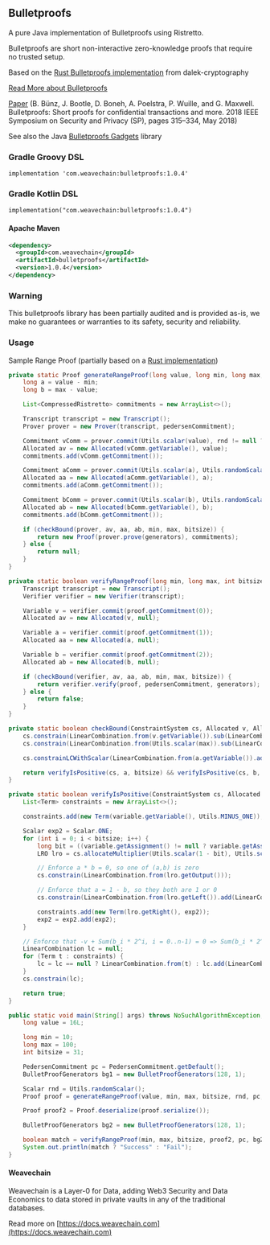 ## Bulletproofs

A pure Java implementation of Bulletproofs using Ristretto.

Bulletproofs are short non-interactive zero-knowledge proofs that require no trusted setup. 

Based on the [Rust Bulletproofs implementation](https://github.com/dalek-cryptography/bulletproofs) from dalek-cryptography

[Read More about Bulletproofs](https://crypto.stanford.edu/bulletproofs/)

[Paper](https://eprint.iacr.org/2017/1066.pdf) 
(B. Bünz, J. Bootle, D. Boneh, A. Poelstra, P. Wuille, and G. Maxwell.
Bulletproofs: Short proofs for confidential transactions and more. 2018
IEEE Symposium on Security and Privacy (SP), pages 315–334, May 2018)

See also the Java [Bulletproofs Gadgets](https://github.com/weavechain/bulletproofs-gadgets) library


### Gradle Groovy DSL
```
implementation 'com.weavechain:bulletproofs:1.0.4'
```

### Gradle Kotlin DSL

```
implementation("com.weavechain:bulletproofs:1.0.4")
```

#### Apache Maven

```xml
<dependency>
  <groupId>com.weavechain</groupId>
  <artifactId>bulletproofs</artifactId>
  <version>1.0.4</version>
</dependency>
```

### Warning

This bulletproofs library has been partially audited and is provided as-is, we make no guarantees or warranties to its safety, security and reliability.

### Usage

Sample Range Proof (partially based on a [Rust implementation](https://github.com/lovesh/bulletproofs-r1cs-gadgets))

```java
private static Proof generateRangeProof(long value, long min, long max, int bitsize, Scalar rnd, PedersenCommitment pedersenCommitment, BulletProofGenerators generators) {
    long a = value - min;
    long b = max - value;

    List<CompressedRistretto> commitments = new ArrayList<>();

    Transcript transcript = new Transcript();
    Prover prover = new Prover(transcript, pedersenCommitment);

    Commitment vComm = prover.commit(Utils.scalar(value), rnd != null ? rnd : Utils.randomScalar());
    Allocated av = new Allocated(vComm.getVariable(), value);
    commitments.add(vComm.getCommitment());

    Commitment aComm = prover.commit(Utils.scalar(a), Utils.randomScalar());
    Allocated aa = new Allocated(aComm.getVariable(), a);
    commitments.add(aComm.getCommitment());

    Commitment bComm = prover.commit(Utils.scalar(b), Utils.randomScalar());
    Allocated ab = new Allocated(bComm.getVariable(), b);
    commitments.add(bComm.getCommitment());

    if (checkBound(prover, av, aa, ab, min, max, bitsize)) {
        return new Proof(prover.prove(generators), commitments);
    } else {
        return null;
    }
}

private static boolean verifyRangeProof(long min, long max, int bitsize, Proof proof, PedersenCommitment pedersenCommitment, BulletProofGenerators generators) {
    Transcript transcript = new Transcript();
    Verifier verifier = new Verifier(transcript);

    Variable v = verifier.commit(proof.getCommitment(0));
    Allocated av = new Allocated(v, null);

    Variable a = verifier.commit(proof.getCommitment(1));
    Allocated aa = new Allocated(a, null);

    Variable b = verifier.commit(proof.getCommitment(2));
    Allocated ab = new Allocated(b, null);

    if (checkBound(verifier, av, aa, ab, min, max, bitsize)) {
        return verifier.verify(proof, pedersenCommitment, generators);
    } else {
        return false;
    }
}

private static boolean checkBound(ConstraintSystem cs, Allocated v, Allocated a, Allocated b, long min, long max, Integer bitsize) {
    cs.constrain(LinearCombination.from(v.getVariable()).sub(LinearCombination.from(Utils.scalar(min))).sub(LinearCombination.from(a.getVariable())));
    cs.constrain(LinearCombination.from(Utils.scalar(max)).sub(LinearCombination.from(v.getVariable())).sub(LinearCombination.from(b.getVariable())));

    cs.constrainLCWithScalar(LinearCombination.from(a.getVariable()).add(LinearCombination.from(b.getVariable())), Utils.scalar(max - min));

    return verifyIsPositive(cs, a, bitsize) && verifyIsPositive(cs, b, bitsize);
}

private static boolean verifyIsPositive(ConstraintSystem cs, Allocated variable, int bitsize) {
    List<Term> constraints = new ArrayList<>();

    constraints.add(new Term(variable.getVariable(), Utils.MINUS_ONE));

    Scalar exp2 = Scalar.ONE;
    for (int i = 0; i < bitsize; i++) {
        long bit = ((variable.getAssignment() != null ? variable.getAssignment() : 0L) >> i) & 1;
        LRO lro = cs.allocateMultiplier(Utils.scalar(1 - bit), Utils.scalar(bit));

        // Enforce a * b = 0, so one of (a,b) is zero
        cs.constrain(LinearCombination.from(lro.getOutput()));

        // Enforce that a = 1 - b, so they both are 1 or 0
        cs.constrain(LinearCombination.from(lro.getLeft()).add(LinearCombination.from(lro.getRight()).sub(LinearCombination.from(Scalar.ONE))));

        constraints.add(new Term(lro.getRight(), exp2));
        exp2 = exp2.add(exp2);
    }

    // Enforce that -v + Sum(b_i * 2^i, i = 0..n-1) = 0 => Sum(b_i * 2^i, i = 0..n-1) = v
    LinearCombination lc = null;
    for (Term t : constraints) {
        lc = lc == null ? LinearCombination.from(t) : lc.add(LinearCombination.from(t));
    }
    cs.constrain(lc);

    return true;
}

public static void main(String[] args) throws NoSuchAlgorithmException, IOException {
    long value = 16L;

    long min = 10;
    long max = 100;
    int bitsize = 31;

    PedersenCommitment pc = PedersenCommitment.getDefault();
    BulletProofGenerators bg1 = new BulletProofGenerators(128, 1);

    Scalar rnd = Utils.randomScalar();
    Proof proof = generateRangeProof(value, min, max, bitsize, rnd, pc, bg1);

    Proof proof2 = Proof.deserialize(proof.serialize());

    BulletProofGenerators bg2 = new BulletProofGenerators(128, 1);

    boolean match = verifyRangeProof(min, max, bitsize, proof2, pc, bg2);
    System.out.println(match ? "Success" : "Fail");
}
```

#### Weavechain

Weavechain is a Layer-0 for Data, adding Web3 Security and Data Economics to data stored in private vaults in any of the traditional databases.

Read more on [https://docs.weavechain.com](https://docs.weavechain.com)